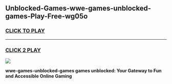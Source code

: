 
## Unblocked-Games-wwe-games-unblocked-games-Play-Free-wg05o
<h3>
<a href="https://premium76.site?title=wwe-games-unblocked-games&ref=18A">CLICK TO PLAY</a></h3>
<hr>

<h3>
<a href="https://premium76.site?title=wwe-games-unblocked-games&ref=18A">CLICK 2 PLAY</a>
  
</h3>

<a href="https://premium76.site?title=wwe-games-unblocked-games&ref=18A"><img src="https://clearcache.store/games.png"></a>


**wwe-games-unblocked-games games unblocked: Your Gateway to Fun and Accessible Online Gaming**
